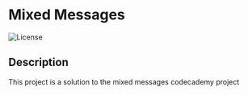 # Mixed Messages

![License](https://img.shields.io/github/license/DemonessFreya/mixed-messages?label=License&logo=github&color=blue)

## Description

This project is a solution to the mixed messages codecademy project

